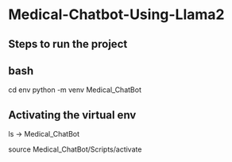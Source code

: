 # Medical-Chatbot-Using-Llama2

## Steps to run the project

## bash
cd env
python -m venv Medical_ChatBot

## Activating the virtual env
ls -> Medical_ChatBot

source Medical_ChatBot/Scripts/activate